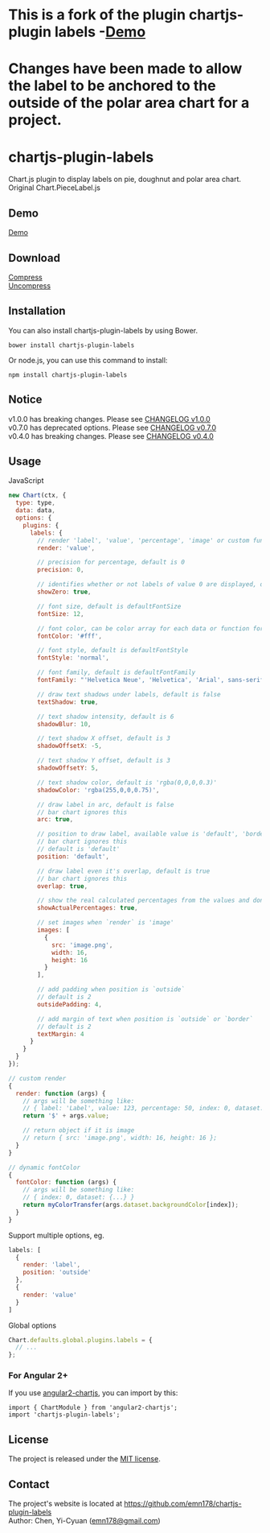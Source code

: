 # This is a fork of the plugin chartjs-plugin labels -[Demo](http://emn178.github.io/chartjs-plugin-labels/samples/demo/)
# Changes have been made to allow the label to be anchored to the outside of the polar area chart for a project.

# chartjs-plugin-labels
Chart.js plugin to display labels on pie, doughnut and polar area chart. Original Chart.PieceLabel.js

## Demo
[Demo](http://emn178.github.io/chartjs-plugin-labels/samples/demo/)

## Download
[Compress](https://raw.github.com/emn178/chartjs-plugin-labels/master/build/chartjs-plugin-labels.min.js)  
[Uncompress](https://raw.github.com/emn178/chartjs-plugin-labels/master/src/chartjs-plugin-labels.js)

## Installation
You can also install chartjs-plugin-labels by using Bower.

    bower install chartjs-plugin-labels


Or node.js, you can use this command to install:

    npm install chartjs-plugin-labels

## Notice
v1.0.0 has breaking changes. Please see [CHANGELOG v1.0.0](https://github.com/emn178/chartjs-plugin-labels/blob/master/CHANGELOG.md#v170--2018-08-19)  
v0.7.0 has deprecated options. Please see [CHANGELOG v0.7.0](https://github.com/emn178/chartjs-plugin-labels/blob/master/CHANGELOG.md#v070--2017-08-03)  
v0.4.0 has breaking changes. Please see [CHANGELOG v0.4.0](https://github.com/emn178/chartjs-plugin-labels/blob/master/CHANGELOG.md#v040--2017-05-26)

## Usage
JavaScript
```JavaScript
new Chart(ctx, {
  type: type,
  data: data,
  options: {
    plugins: {
      labels: {
        // render 'label', 'value', 'percentage', 'image' or custom function, default is 'percentage'
        render: 'value',

        // precision for percentage, default is 0
        precision: 0,

        // identifies whether or not labels of value 0 are displayed, default is false
        showZero: true,

        // font size, default is defaultFontSize
        fontSize: 12,

        // font color, can be color array for each data or function for dynamic color, default is defaultFontColor
        fontColor: '#fff',

        // font style, default is defaultFontStyle
        fontStyle: 'normal',

        // font family, default is defaultFontFamily
        fontFamily: "'Helvetica Neue', 'Helvetica', 'Arial', sans-serif",

        // draw text shadows under labels, default is false
        textShadow: true,

        // text shadow intensity, default is 6
        shadowBlur: 10,

        // text shadow X offset, default is 3
        shadowOffsetX: -5,

        // text shadow Y offset, default is 3
        shadowOffsetY: 5,

        // text shadow color, default is 'rgba(0,0,0,0.3)'
        shadowColor: 'rgba(255,0,0,0.75)',

        // draw label in arc, default is false
        // bar chart ignores this
        arc: true,

        // position to draw label, available value is 'default', 'border' and 'outside'
        // bar chart ignores this
        // default is 'default'
        position: 'default',

        // draw label even it's overlap, default is true
        // bar chart ignores this
        overlap: true,

        // show the real calculated percentages from the values and don't apply the additional logic to fit the percentages to 100 in total, default is false
        showActualPercentages: true,

        // set images when `render` is 'image'
        images: [
          {
            src: 'image.png',
            width: 16,
            height: 16
          }
        ],

        // add padding when position is `outside`
        // default is 2
        outsidePadding: 4,

        // add margin of text when position is `outside` or `border`
        // default is 2
        textMargin: 4
      }
    }
  }
});

// custom render
{
  render: function (args) {
    // args will be something like:
    // { label: 'Label', value: 123, percentage: 50, index: 0, dataset: {...} }
    return '$' + args.value;

    // return object if it is image
    // return { src: 'image.png', width: 16, height: 16 };
  }
}

// dynamic fontColor
{
  fontColor: function (args) {
    // args will be something like:
    // { index: 0, dataset: {...} }
    return myColorTransfer(args.dataset.backgroundColor[index]);
  }
}
```

Support multiple options, eg.

```JavaScript
labels: [
  {
    render: 'label',
    position: 'outside'
  },
  {
    render: 'value'
  }
]
```

Global options

```JavaScript
Chart.defaults.global.plugins.labels = {
  // ...
};
```

### For Angular 2+
If you use [angular2-chartjs](https://github.com/emn178/angular2-chartjs), you can import by this:
```
import { ChartModule } from 'angular2-chartjs';
import 'chartjs-plugin-labels';
```

## License
The project is released under the [MIT license](http://www.opensource.org/licenses/MIT).

## Contact
The project's website is located at https://github.com/emn178/chartjs-plugin-labels  
Author: Chen, Yi-Cyuan (emn178@gmail.com)
